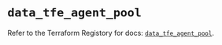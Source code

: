 # `data_tfe_agent_pool`

Refer to the Terraform Registory for docs: [`data_tfe_agent_pool`](https://www.terraform.io/docs/providers/tfe/d/agent_pool).
